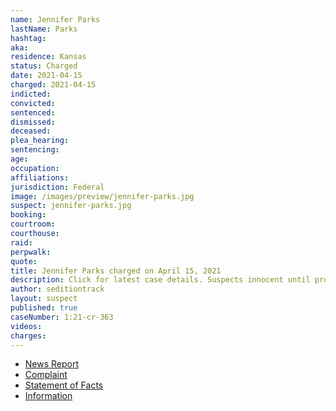 ```yaml
---
name: Jennifer Parks
lastName: Parks
hashtag:
aka:
residence: Kansas
status: Charged
date: 2021-04-15
charged: 2021-04-15
indicted:
convicted: 
sentenced:
dismissed: 
deceased:
plea_hearing:
sentencing:
age:
occupation:
affiliations:
jurisdiction: Federal
image: /images/preview/jennifer-parks.jpg
suspect: jennifer-parks.jpg
booking:
courtroom:
courthouse:
raid:
perpwalk:
quote:
title: Jennifer Parks charged on April 15, 2021
description: Click for latest case details. Suspects innocent until proven guilty.
author: seditiontrack
layout: suspect
published: true
caseNumber: 1:21-cr-363
videos:
charges:
---
```

- [News Report](https://www.msn.com/en-us/news/us/two-kansas-women-arrested-in-jan-6-capitol-riot/ar-BB1g2yEp)
- [Complaint](https://www.justice.gov/usao-dc/case-multi-defendant/file/1389181/download)
- [Statement of Facts](https://www.justice.gov/usao-dc/case-multi-defendant/file/1389186/download)
- [Information](https://www.justice.gov/usao-dc/case-multi-defendant/file/1413541/download)
